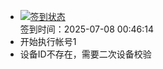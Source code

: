 - [![签到状态](https://github.com/womade/Cloud189-Actions/actions/workflows/main.yml/badge.svg?branch=main)](https://github.com/womade/Cloud189-Actions/actions/workflows/main.yml) <br> 签到时间：2025-07-08 00:46:14
- 开始执行帐号1
- 设备ID不存在，需要二次设备校验
